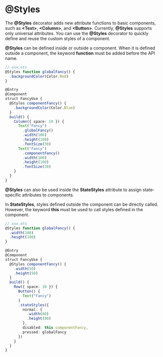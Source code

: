 # @Styles


The **@Styles** decorator adds new attribute functions to basic components, such as **\<Text>**, **\<Column>**, and **\<Button>**. Currently, **@Styles** supports only universal attributes. You can use the **@Styles** decorator to quickly define and reuse the custom styles of a component.

**@Styles** can be defined inside or outside a component. When it is defined outside a component, the keyword **function** must be added before the API name.



```ts
// xxx.ets
@Styles function globalFancy() {
  .backgroundColor(Color.Red)
}

@Entry
@Component
struct FancyUse {
  @Styles componentFancy() {
    .backgroundColor(Color.Blue)
  }
  build() {
    Column({ space: 10 }) {
      Text("Fancy")
        .globalFancy()
        .width(100)
        .height(100)
        .fontSize(30)
      Text("Fancy")
        .componentFancy()
        .width(100)
        .height(100)
        .fontSize(30)
    }
  }
}
```

**@Styles** can also be used inside the **StateStyles** attribute to assign state-specific attributes to components.


In **StateStyles**, styles defined outside the component can be directly called. However, the keyword **this** must be used to call styles defined in the component.

```ts
// xxx.ets
@Styles function globalFancy() {
  .width(100)
  .height(100)
}

@Entry
@Component
struct FancyUse {
  @Styles componentFancy() {
    .width(50)
    .height(50)
  }
  build() {
    Row({ space: 10 }) {
      Button() {
      	Text("Fancy")
      }
      .stateStyles({
      	normal: {
      	  .width(80)
      	  .height(80)
      	},
      	disabled: this.componentFancy,
      	pressed: globalFancy
      })
    }
  }
}
```
